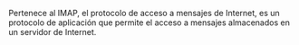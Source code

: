 
Pertenece al IMAP, el protocolo de acceso a mensajes de Internet, es un protocolo de aplicación que permite el acceso a mensajes almacenados en un servidor de Internet.